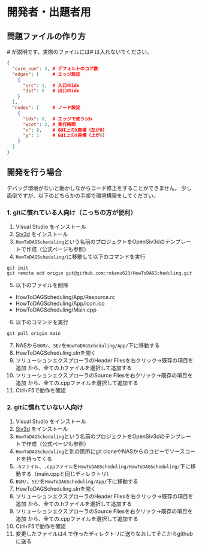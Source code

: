# 開発者・出題者用
## 問題ファイルの作り方
\# が説明です。実際のファイルには\# は入れないでください。
```json
{
  "core_num": 3, # デフォルトのコア数
  "edges": [     # エッジ設定
    {
      "src": 1,  # 入口のidx
      "dst": 0   # 出口のidx
    }
  ],
  "nodes": [     # ノード設定
    {
      "idx": 0,  # エッジで使うidx
      "wcet": 2, # 実行時間
      "x": 0,    # GUI上のX座標（左が0）
      "y": 1     # GUI上のY座標（上が0）
    }
  ]
}
```
## 開発を行う場合
デバッグ環境がないと動かしながらコード修正をすることができません。
少し面倒ですが、以下のどちらかの手順で環境構築をしてください。

### 1. gitに慣れている人向け（こっちの方が便利）
1. Visual Studio をインストール
2. [Siv3d](https://siv3d.github.io/ja-jp/) をインストール
3. `HowToDAGScheduling`という名前のプロジェクトをOpenSiv3dのテンプレートで作成（公式ページも参照）
4. `HowToDAGScheduling/`に移動して以下のコマンドを実行
```shell
git init
git remote add origin git@github.com:rokamu623/HowToDAGScheduling.git
```
5. 以下のファイルを削除
  - HowToDAGScheduling/App/Resource.rc
  - HowToDAGScheduling/App/icon.ico
  - HowToDAGScheduling/Main.cpp
6. 以下のコマンドを実行
```shell
git pull origin main
```
7. NASから`BGM/`、`SE/`を`HowToDAGScheduling/App/`下に移動する
8. HowToDAGScheduling.slnを開く
9. ソリューションエクスプローラのHeader Filesを右クリック→既存の項目を追加 から、全ての.hファイルを選択して追加する
10. ソリューションエクスプローラのSource Filesを右クリック→既存の項目を追加 から、全ての.cppファイルを選択して追加する
11. Ctrl+F5で動作を確認

### 2. gitに慣れていない人向け
1. Visual Studio をインストール
2. [Siv3d](https://siv3d.github.io/ja-jp/) をインストール
3. `HowToDAGScheduling`という名前のプロジェクトをOpenSiv3dのテンプレートで作成（公式ページも参照）
4. `HowToDAGScheduling`と別の箇所にgit cloneやNASからのコピーでソースコードを持ってくる
5. `.hファイル`、`.cppファイル`を`HowToDAGScheduling/HowToDAGScheduling/`下に移動する（main.cppと同じディレクトリ）
6. `BGM/`、`SE/`を`HowToDAGScheduling/App/`下に移動する
7. HowToDAGScheduling.slnを開く
8. ソリューションエクスプローラのHeader Filesを右クリック→既存の項目を追加 から、全ての.hファイルを選択して追加する
9. ソリューションエクスプローラのSource Filesを右クリック→既存の項目を追加 から、全ての.cppファイルを選択して追加する
10. Ctrl+F5で動作を確認
11. 変更したファイルは4.で作ったディレクトリに送りなおしてそこからgithubに送る
